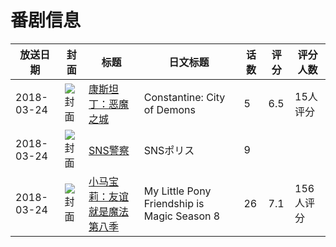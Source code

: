 # 番剧信息

|放送日期|封面|标题|日文标题|话数|评分|评分人数|
|---|---|---|---|---|---|---|
|2018-03-24|![封面](https://lain.bgm.tv/pic/cover/c/2a/de/227443_WrCri.jpg)|[康斯坦丁：恶魔之城](https://bangumi.tv/subject/227443)|Constantine: City of Demons|5|6.5|15人评分|
|2018-03-24|![封面](https://lain.bgm.tv/pic/cover/c/1e/25/228148_uRBE3.jpg)|[SNS警察](https://bangumi.tv/subject/228148)|SNSポリス|9|||
|2018-03-24|![封面](https://lain.bgm.tv/pic/cover/c/b5/b2/241427_dF4Rp.jpg)|[小马宝莉：友谊就是魔法 第八季](https://bangumi.tv/subject/241427)|My Little Pony Friendship is Magic Season 8|26|7.1|156人评分|
